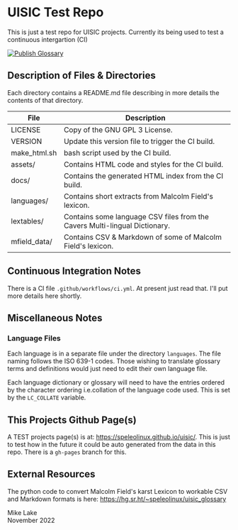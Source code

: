 # UISIC Test Repo

This is just a test repo for UISIC projects. Currently its being used to test a
continuous intergartion (CI)

[![Publish Glossary](https://github.com/speleolinux/uisic/actions/workflows/ci.yml/badge.svg)](https://github.com/speleolinux/uisic/actions/)
&nbsp; &nbsp; 
<!--
![Github Pages](https://github.com/speleolinux/uisic/actions/workflows/ci.yml/badge.svg?branch=gh-pages)
-->

## Description of Files & Directories

Each directory contains a README.md file describing in more details the
contents of that directory.

| File                  | Description |
| ----                  | ----------- |
| LICENSE               | Copy of the GNU GPL 3 License.                            |
| VERSION               | Update this version file to trigger the CI build.         |
| make_html.sh          | bash script used by the CI build.                         |
| assets/               | Contains HTML code and styles for the CI build.           |
| docs/                 | Contains the generated HTML index from the CI build.      |
| languages/            | Contains short extracts from Malcolm Field's lexicon.     |
| lextables/            | Contains some language CSV files from the Cavers Multi-lingual Dictionary. |
| mfield_data/          | Contains CSV & Markdown of some of Malcolm Field's lexicon. | 

## Continuous Integration Notes

There is a CI file `.github/workflows/ci.yml`. At present just read that.
I'll put more details here shortly. 

## Miscellaneous Notes

### Language Files

Each language is in a separate file under the directory `languages`. The file
naming follows the ISO 639-1 codes. Those wishing to translate glossary terms
and definitions would just need to edit their own language file.

Each language dictionary or glossary will need to have the entries ordered by
the character ordering i.e.collation of the language code used. This is set by
the `LC_COLLATE` variable.

## This Projects Github Page(s)

A TEST projects page(s) is at: <https://speleolinux.github.io/uisic/>.
This is just to test how in the future it could be auto generated from
the data in this repo. There is a `gh-pages` branch for this.

## External Resources

The python code to convert Malcolm Field's karst Lexicon to workable CSV and
Markdown formats is here: <https://hg.sr.ht/~speleolinux/uisic_glossary>

Mike Lake    
November 2022

